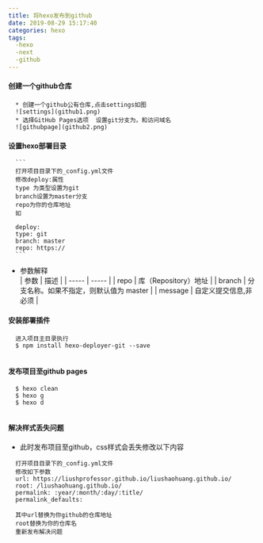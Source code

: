 ```yaml
---
title: 将hexo发布到github
date: 2019-08-29 15:17:40
categories: hexo
tags:
  -hexo
  -next
  -github
---
```


#### 创建一个github仓库
      * 创建一个github公有仓库,点击settings如图  
      ![settings](github1.png)
      * 选择GitHub Pages选项  设置git分支为，和访问域名
      ![githubpage](github2.png)

<!-- more -->

#### 设置hexo部署目录  

      ```
      打开项目目录下的_config.yml文件
      修改deploy:属性
      type 为类型设置为git
      branch设置为master分支
      repo为你的仓库地址
      如

      deploy:
      type: git
      branch: master
      repo: https://
      ```


  * 参数解释  
      | 参数	| 描述 |
      | ----- | ----- |
      | repo	 | 库（Repository）地址 |
      | branch |	分支名称。如果不指定，则默认值为 master |
      | message |	自定义提交信息,非必须  |



  #### 安装部署插件
  ```
    进入项目主目录执行
    $ npm install hexo-deployer-git --save


  ```

  #### 发布项目至github pages
  ```
    $ hexo clean
    $ hexo g
    $ hexo d


  ```

  #### 解决样式丢失问题
  * 此时发布项目至github，css样式会丢失修改以下内容  

  ```
    打开项目目录下的_config.yml文件
    修改如下参数
    url: https://liushprofessor.github.io/liushaohuang.github.io/
    root: /liushaohuang.github.io/
    permalink: :year/:month/:day/:title/
    permalink_defaults:

    其中url替换为你github的仓库地址
    root替换为你的仓库名
    重新发布解决问题
  ```
